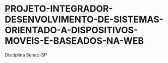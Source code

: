 # PROJETO-INTEGRADOR-DESENVOLVIMENTO-DE-SISTEMAS-ORIENTADO-A-DISPOSITIVOS-MOVEIS-E-BASEADOS-NA-WEB
 Disciplina Senac-SP
